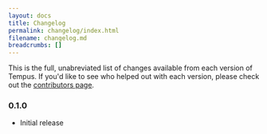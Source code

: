 ```yaml
---
layout: docs
title: Changelog
permalink: changelog/index.html
filename: changelog.md
breadcrumbs: []
---
```

This is the full, unabreviated list of changes available from each version of
Tempus. If you'd like to see who helped out with each version, please check out
the [contributors page](/contributors).

### 0.1.0
* Initial release